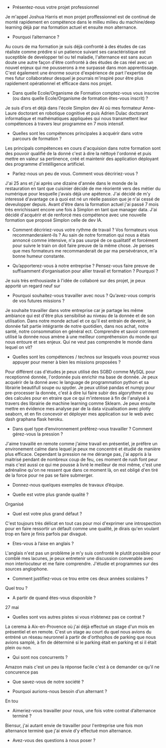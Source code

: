 
* Présentez-nous votre projet professionnel

Je m'appel Joshua Harris et mon projet proffessionnel est de continué de monté rapidement en compétence dans le milleu milieu du machine/deep learning déjà par ma formation actuel et ensuite mon alternance. 

* Pourquoi l’alternance ?

Au cours de ma formation je suis déjà confronté à des études de cas réaliste comme prédire si un patience suivant ses caractéristique est suceptible de developper tel ou tel maladie, l'alternance est sans aucun doute une autre façon d'être confronté à des études de cas réel avec un nouvel enjeux qui me pousserons à me surpassé dans mon apprentissage. C'est également une énorme source d'expérience de part l'expertise de mes futur collaborateur desquel je pourrais m'inspiré pour être plus rapidement opérationnel et efficace dans nos projet. 

* Dans quelle Ecole/Organisme de Formation comptez-vous vous inscrire (ou dans quelle Ecole/Organisme de formation êtes-vous inscrit) ?

Je suis d'ors et déjà dans l'école Simplon dev AI où mes formateur Anne-Laure doctorant en robotique cognitive et puis Adrien Dulac doctorant informatique et mathématiques appliquées qui nous transmettent leur compétences à travers leur programme en 7 mois intensif. 

* Quelles sont les compétences principales à acquérir dans votre parcours de formation ?

Les principals compétences en cours d'acquision dans notre formation sont des pouvoir qualifié de la donné c'est à dire la néttoyé l'ordonné et puis mettre en valeur sa pertinence, créé et maintenir des application déployant des programme d'intélligence artificiel. 

* Parlez-nous un peu de vous. Comment vous décririez-vous ?

J'ai 25 ans et j'ai après une dizaine d'année dans le monde de la restauration en tant que cuisinier décidé de me réorienté vers des métier du numérique pour lesquelle j'avais déjà une apétence. J'ai décidé de m'y interessé d'avantage ce à quoi est né un réelle passion que je n'ai cessé de deveulopper depuis. Avant d'être dans la formation actuel j'ai passé 7 mois très enrichissant encore une fois à Simplon en tant que manager data. J'ai décidé d'acquérir et de renforcé mes compétence avec une nouvelle formation que proposé Simplon celle de dev IA. 

* Comment décririez-vous votre rythme de travail ? Vos formateurs vous recommanderaient-ils ?
Au sain de notre formation qui nous a étais annoncé comme intensive, n'a pas usurpé de ce qualitatif et forcément pour suivre le train on doit faire preuve de la même chose. Je penses que mes formateurs me recommanderait de par ma persévérance, m'a bonne humeur constante.

* Qu’apporterez-vous à notre entreprise ? Pensez-vous faire preuve de suffisamment d’organisation pour allier travail et formation ? Pourquoi ?

Je suis très enthousiaste à l'idée de collaboré sur des projet, je peux apporté un regard neuf sur 

* Pourquoi souhaitez-vous travailler avec nous ? Qu’avez-vous compris de vos futures missions ?

Je souhaite travailler dans votre entreprise car je partage les même ambiance qui est d'être plus sensibilisé au niveau de la donnée et de son utilisation. Dans notre monde actuel et ce qu'il est entrain de devenir, la donnée fait partie intégrante de notre quotidien, dans nos achat, notre santé, notre consommation en général ect. Comprendre et savoir comment utilisé la donnée nous amène à une meilleur compréhension du monde qui nous entoure et ses enjeux. Qui ne veut pas comprendre le monde dans lequel on vit?

* Quelles sont les compétences / technos sur lesquels vous pourrez vous appuyer pour mener à bien les missions proposées ?

Pour différent cas d'études je peux utilisé des SGBD comme MySQL pour receptionné donnée, l'ordonnée puis enrichir ma base de donnée. Je peux acquérir de la donné avec le language de programmation python et sa librairie beautifull soupe ou spyder. Je peux utilisé pandas et numpy pour pre-processer la donnée, c'est à dire lui faire subir des algorythme et ou des calcules pour en etraire que ce qui m'interesse à fin de l'analysé à travers des librairie de machine learning comme Sklearn. Je peux ensuite mettre en évidence mes analyse par de la data vizualisation avec plotly seaborn, et en fin concevoir et déployer mes application sur le web avec dash graphana flask heroku.

* Dans quel type d’environnement préférez-vous travailler ? Comment gérez-vous la pression ?

J'aime travaillé en remote comme j'aime travail en présentiel, je préfère un environement calme dans lequel je peux me concentré et étudié de manière plus efficace. Cependant la pression ne me dérange pas, j'ai appris à la maitrisé pendant de nombreux coup de feu, ces moment de rush font peur mais c'est aussi ce qui me pousse à livré le meilleur de moi même, c'est une adrénaline qu'on ne ressent que dans ce moment là, on est obligé d'en tiré de la force pour ne pas se faire submerger. 

* Donnez-nous quelques exemples de travaux d’équipe. 
 

* Quelle est votre plus grande qualité ?

Organisé 

* Quel est votre plus grand défaut ?

C'est toujours très délicat en tout cas pour moi d'exprimer une introspection pour en faire ressortir un défault comme une qualité, je dirais qu'en voulant trop en faire je finis parfois par divagué.

* Etes-vous à l’aise en anglais ?

L'anglais n'est pas un problème je m'y suis confronté le plutôt possible pour comblé mes lacunes, je peux entretenir une discussion convenable avec mon interlocuteur et me faire comprendre. J'étudie et programmes sur des sources anglophone. 

* Comment justifiez-vous ce trou entre ces deux années scolaires ?

Quel trou ? 

* A partir de quand êtes-vous disponible ?

27 mai 

* Quelles sont vos autres pistes si vous n’obtenez pas ce contrat ?

La cerema à Aix-en-Provence où j'ai déjà effectué un stage d'un mois en présentiel et en remote. C'est un stage au court du quel nous avions du entréné un réseau neuronnel à partir de d'orthophos de parking que nous avions samplé, à fin de déterminé si le parking était en parking et si il était plein ou non. 

* Qui sont nos concurrents ?

Amazon mais c'est un peu la réponse facile c'est à ce demander ce qu'il ne concurence pas 

* Que savez-vous de notre société ?

* Pourquoi aurions-nous besoin d’un alternant ?

En tou 

* Aimeriez-vous travailler pour nous, une fois votre contrat d’alternance terminé ?

Biensur, j'ai autant envie de travailler pour l'entreprise une fois mon alternance terminé que j'ai envie d'y effectué mon alternance.

* Avez-vous des questions à nous poser ?


 